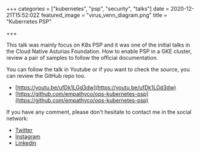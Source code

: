 +++
categories = ["kubernetes", "psp", "security", "talks"]
date = 2020-12-21T15:52:02Z
featured_image = "virus_venn_diagram.png"
title = "Kubernetes PSP"

+++

This talk was mainly focus on K8s PSP and it was one of the initial talks in the Cloud Native Asturias Foundation. How to enable PSP in a GKE cluster, review a pair of samples to follow the official documentation.

You can follow the talk in Youtube or if you want to check the source, you can review the GitHub repo too.

* [https://youtu.be/ufDk1LGd3dw](https://youtu.be/ufDk1LGd3dw)
* [https://github.com/empathyco/ops-kubernetes-psp](https://github.com/empathyco/ops-kubernetes-psp)

If you have any comment, please don't hesitate to contact me in the social network:

* [Twitter](https://twitter.com/kaskol10)
* [Instagram](https://www.instagram.com/_iamrams_/)
* [Linkedin](https://www.linkedin.com/in/ramiro-alvarez-fernandez-3b945b77/)